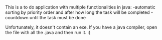 This is a to do application with multiple functionalities in java:
-automatic sorting by priority order and after how long the task will be completed
-countdown until the task must be done

Unfortunately, it doesn't contain an exe. If you have a java compiler, open the file with all the .java and then run it. :)